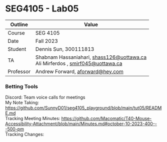 # SEG4105 - Lab05

| Outline | Value |
| --- | --- |
| Course | SEG 4105 |
| Date | Fall 2023 |
| Student | Dennis Sun, 300111813|
| TA | Shabnam Hassaniahari, shass126@uottawa.ca <br> Ali Mirferdos , smirf045@uottawa.ca| 
| Professor | Andrew Forward, aforward@hey.com |  

### Betting Tools

Discord: Team voice calls for meetings <br>
My Note Taking: https://github.com/SunnyD01/seg4105_playground/blob/main/tut05/README.md <br>
Tracking Meeting Minutes: https://github.com/Macomatic/T40-Mouse-Accessibility-Attachment/blob/main/Minutes.md#october-10-2023-400---500-pm <br>
Tracking Changes: